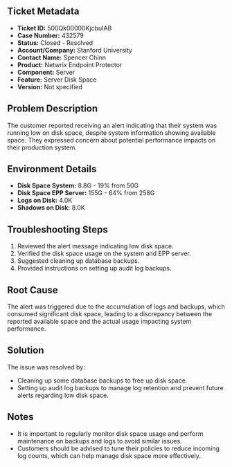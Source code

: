 ## Ticket Metadata
- **Ticket ID:** 500Qk00000KjcbuIAB
- **Case Number:** 432579
- **Status:** Closed - Resolved
- **Account/Company:** Stanford University
- **Contact Name:** Spencer Chinn
- **Product:** Netwrix Endpoint Protector
- **Component:** Server
- **Feature:** Server Disk Space
- **Version:** Not specified

## Problem Description
The customer reported receiving an alert indicating that their system was running low on disk space, despite system information showing available space. They expressed concern about potential performance impacts on their production system.

## Environment Details
- **Disk Space System:** 8.8G - 19% from 50G
- **Disk Space EPP Server:** 155G - 64% from 258G
- **Logs on Disk:** 4.0K
- **Shadows on Disk:** 8.0K

## Troubleshooting Steps
1. Reviewed the alert message indicating low disk space.
2. Verified the disk space usage on the system and EPP server.
3. Suggested cleaning up database backups.
4. Provided instructions on setting up audit log backups.

## Root Cause
The alert was triggered due to the accumulation of logs and backups, which consumed significant disk space, leading to a discrepancy between the reported available space and the actual usage impacting system performance.

## Solution
The issue was resolved by:
- Cleaning up some database backups to free up disk space.
- Setting up audit log backups to manage log retention and prevent future alerts regarding low disk space.

## Notes
- It is important to regularly monitor disk space usage and perform maintenance on backups and logs to avoid similar issues.
- Customers should be advised to tune their policies to reduce incoming log counts, which can help manage disk space more effectively.